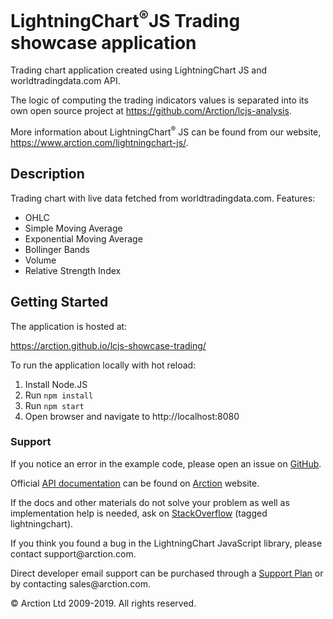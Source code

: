 <h1 id="lightningchartsup174supjs-trading-showcase-application">LightningChart<sup>&#174;</sup>JS Trading showcase application</h1>
<p>Trading chart application created using LightningChart JS and worldtradingdata.com API.</p>
<p>The logic of computing the trading indicators values is separated into its own open source project at <a href="https://github.com/Arction/lcjs-analysis">https://github.com/Arction/lcjs-analysis</a>.</p>
<p>More information about LightningChart<sup>&#174;</sup> JS can be found from our website, <a href="https://www.arction.com/lightningchart-js/">https://www.arction.com/lightningchart-js/</a>.</p>
<h2 id="description">Description</h2>
<p>Trading chart with live data fetched from worldtradingdata.com. Features:</p>
<ul>
<li>OHLC</li>
<li>Simple Moving Average</li>
<li>Exponential Moving Average</li>
<li>Bollinger Bands</li>
<li>Volume</li>
<li>Relative Strength Index</li>
</ul>
<h2 id="getting-started">Getting Started</h2>
<p>The application is hosted at:</p>
<p><a href="https://arction.github.io/lcjs-showcase-trading/">https://arction.github.io/lcjs-showcase-trading/</a></p>
<p>To run the application locally with hot reload:</p>
<ol>
<li>Install Node.JS</li>
<li>Run <code>npm install</code></li>
<li>Run <code>npm start</code></li>
<li>Open browser and navigate to http://localhost:8080</li>
</ol>
<h3 id="support">Support</h3>
<p>If you notice an error in the example code, please open an issue on <a href="https://github.com/Arction/lcjs-showcase-trading/issues">GitHub</a>.</p>
<p>Official <a href="https://www.arction.com/lightningchart-js-api-documentation">API documentation</a> can be found on <a href="https://www.arction.com">Arction</a> website.</p>
<p>If the docs and other materials do not solve your problem as well as implementation help is needed, ask on <a href="https://stackoverflow.com/questions/tagged/lightningchart">StackOverflow</a> (tagged lightningchart).</p>
<p>If you think you found a bug in the LightningChart JavaScript library, please contact support@arction.com.</p>
<p>Direct developer email support can be purchased through a <a href="https://www.arction.com/support-services/">Support Plan</a> or by contacting sales@arction.com.</p>
<p>© Arction Ltd 2009-2019. All rights reserved.</p>